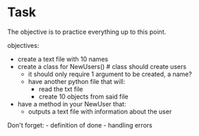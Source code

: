 # Task
The objective is to practice everything up to this point.

objectives:
- create a text file with 10 names
- create a class for NewUsers() # class should create users
    - it should only require 1 argument to be created, a name?
    - have another python file that will:
        - read the txt file
        - create 10 objects from said file
- have a method in your NewUser that:
    - outputs a text file with information about the user 
        
Don't forget:
    - definition of done
    - handling errors